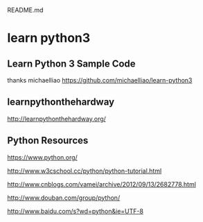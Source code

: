 README.md
# learn python3 

## Learn Python 3 Sample Code
thanks michaelliao
https://github.com/michaelliao/learn-python3

## learnpythonthehardway
http://learnpythonthehardway.org/

## Python Resources

https://www.python.org/

http://www.w3cschool.cc/python/python-tutorial.html

http://www.cnblogs.com/vamei/archive/2012/09/13/2682778.html

http://www.douban.com/group/python/

http://www.baidu.com/s?wd=python&ie=UTF-8
